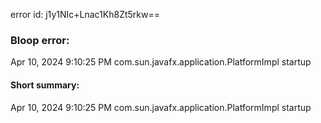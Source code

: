 error id: j1y1NIc+Lnac1Kh8Zt5rkw==
### Bloop error:

Apr 10, 2024 9:10:25 PM com.sun.javafx.application.PlatformImpl startup
#### Short summary: 

Apr 10, 2024 9:10:25 PM com.sun.javafx.application.PlatformImpl startup